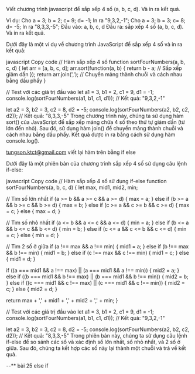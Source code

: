 Viết chương trình javascript để sắp xếp 4 số (a, b, c, d). Và in ra kết quả.

Ví dụ:
Cho a = 3; b = 2; c= 9; d= -1; In ra "9,3,2,-1";
Cho a = 3; b = 3; c= 8; d= -5; In ra "8,3,3,-5";
Đầu vào: a, b, c, d
Đầu ra: sắp xếp 4 số (a, b, c, d). Và in ra kết quả.

Dưới đây là một ví dụ về chương trình JavaScript để sắp xếp 4 số và in ra kết quả:

javascript
Copy code
// Hàm sắp xếp 4 số
function sortFourNumbers(a, b, c, d) {
let arr = [a, b, c, d];
arr.sort(function(a, b) {
return b - a; // Sắp xếp giảm dần
});
return arr.join(','); // Chuyển mảng thành chuỗi và cách nhau bằng dấu phẩy
}

// Test với các giá trị đầu vào
let a1 = 3, b1 = 2, c1 = 9, d1 = -1;
console.log(sortFourNumbers(a1, b1, c1, d1)); // Kết quả: "9,3,2,-1"

let a2 = 3, b2 = 3, c2 = 8, d2 = -5;
console.log(sortFourNumbers(a2, b2, c2, d2)); // Kết quả: "8,3,3,-5"
Trong chương trình này, chúng ta sử dụng hàm sort() của JavaScript để sắp xếp mảng chứa 4 số theo thứ tự giảm dần (từ lớn đến nhỏ). Sau đó, sử dụng hàm join() để chuyển mảng thành chuỗi và cách nhau bằng dấu phẩy. Kết quả được in ra bằng cách sử dụng hàm console.log().

tungson.ktct@gmail.com
viết lại hàm trên bằng if else

Dưới đây là một phiên bản của chương trình sắp xếp 4 số sử dụng câu lệnh if-else:

javascript
Copy code
// Hàm sắp xếp 4 số sử dụng if-else
function sortFourNumbers(a, b, c, d) {
let max, mid1, mid2, min;

// Tìm số lớn nhất
if (a >= b && a >= c && a >= d) {
max = a;
} else if (b >= a && b >= c && b >= d) {
max = b;
} else if (c >= a && c >= b && c >= d) {
max = c;
} else {
max = d;
}

// Tìm số nhỏ nhất
if (a <= b && a <= c && a <= d) {
min = a;
} else if (b <= a && b <= c && b <= d) {
min = b;
} else if (c <= a && c <= b && c <= d) {
min = c;
} else {
min = d;
}

// Tìm 2 số ở giữa
if (a !== max && a !== min) {
mid1 = a;
} else if (b !== max && b !== min) {
mid1 = b;
} else if (c !== max && c !== min) {
mid1 = c;
} else {
mid1 = d;
}

if ((a === mid1 && a !== max) || (a === mid1 && a !== min)) {
mid2 = a;
} else if ((b === mid1 && b !== max) || (b === mid1 && b !== min)) {
mid2 = b;
} else if ((c === mid1 && c !== max) || (c === mid1 && c !== min)) {
mid2 = c;
} else {
mid2 = d;
}

return max + ',' + mid1 + ',' + mid2 + ',' + min;
}

// Test với các giá trị đầu vào
let a1 = 3, b1 = 2, c1 = 9, d1 = -1;
console.log(sortFourNumbers(a1, b1, c1, d1)); // Kết quả: "9,3,2,-1"

let a2 = 3, b2 = 3, c2 = 8, d2 = -5;
console.log(sortFourNumbers(a2, b2, c2, d2)); // Kết quả: "8,3,3,-5"
Trong phiên bản này, chúng ta sử dụng câu lệnh if-else để so sánh các số và xác định số lớn nhất, số nhỏ nhất, và 2 số ở giữa. Sau đó, chúng ta kết hợp các số này lại thành một chuỗi và trả về kết quả.

--** bài 25 else if 